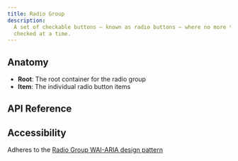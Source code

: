 ```yaml
---
title: Radio Group
description:
  A set of checkable buttons — known as radio buttons — where no more than one of the buttons can be
  checked at a time.
---
```


<script>
    import { APITable, KbdTable } from '$docs/components'
    export let data
</script>

## Anatomy

- **Root**: The root container for the radio group
- **Item**: The individual radio button items

## API Reference

<APITable data={data.builder} />
<APITable data={data.root} />
<APITable data={data.item} />
<APITable data={data.itemInput} />

## Accessibility

Adheres to the
[Radio Group WAI-ARIA design pattern](https://www.w3.org/WAI/ARIA/apg/patterns/radio/)

<KbdTable data={data.keyboard} />
